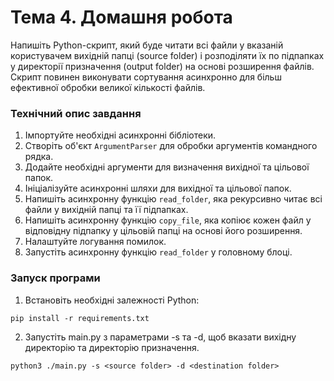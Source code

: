 # Тема 4. Домашня робота

Напишіть Python-скрипт, який буде читати всі файли у вказаній користувачем вихідній папці (source folder) і розподіляти їх по підпапках у директорії призначення (output folder) на основі розширення файлів.
Скрипт повинен виконувати сортування асинхронно для більш ефективної обробки великої кількості файлів.

### Технічний опис завдання

1. Імпортуйте необхідні асинхронні бібліотеки.
2. Створіть об'єкт `ArgumentParser` для обробки аргументів командного рядка.
3. Додайте необхідні аргументи для визначення вихідної та цільової папок.
4. Ініціалізуйте асинхронні шляхи для вихідної та цільової папок.
5. Напишіть асинхронну функцію `read_folder`, яка рекурсивно читає всі файли у вихідній папці та її підпапках.
6. Напишіть асинхронну функцію `copy_file`, яка копіює кожен файл у відповідну підпапку у цільовій папці на основі його розширення.
7. Налаштуйте логування помилок.
8. Запустіть асинхронну функцію `read_folder` у головному блоці.

### Запуск програми

1. Встановіть необхідні залежності Python:
```
pip install -r requirements.txt
```

2. Запустіть main.py з параметрами -s та -d, щоб вказати вихідну директорію та директорію призначення.
```
python3 ./main.py -s <source folder> -d <destination folder>
```
